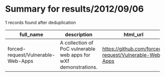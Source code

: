 
# Summary for results/2012/09/06
    
1 records found after deduplication

| full_name | description | html_url | matched_list | matched_count | pushed_at | size | stargazers_count | language | forks_count |
|------------------------------------|-----------------------------------------------------------------|-------------------------------------------------------|-----------------------|-----------------|---------------------------|--------|--------------------|------------|---------------|
| forced-request/Vulnerable-Web-Apps | A collection of PoC vulnerable web apps for wXf demonstrations. | https://github.com/forced-request/Vulnerable-Web-Apps | ['vulnerability poc'] | 1 | 2012-09-06 03:32:34+00:00 | 96 | 0 | PHP | 1 |
